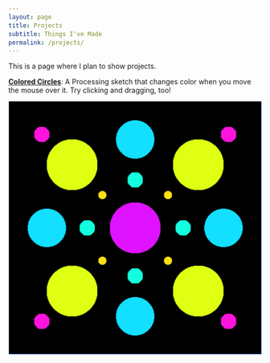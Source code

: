 ```yaml
---
layout: page
title: Projects
subtitle: Things I've Made
permalink: /projects/
---
```


This is a page where I plan to show projects. 

**[Colored Circles](https://jgriffith23.github.io/processing/ColoredCircles.html)**: A Processing sketch that changes color when you move the mouse over it. Try clicking and dragging, too!

![Still of Colored Circles](https://raw.githubusercontent.com/jgriffith23/jgriffith23.github.io/gh-pages/assets/ColoredCirclesStill.png)
